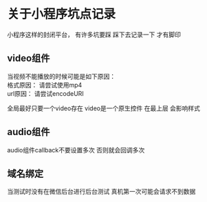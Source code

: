 # 关于小程序坑点记录
小程序这样的封闭平台， 有许多坑要踩 踩下去记录一下 才有脚印

## video组件     
当视频不能播放的时候可能是如下原因：        
格式原因： 请尝试使用mp4      
url原因： 请尝试encodeURI

全局最好只要一个video存在
video是一个原生控件  在最上层  会影响样式   

##  audio组件      
audio组件callback不要设置多次 否则就会回调多次      

## 域名绑定   
当测试时没有在微信后台进行后台测试 真机第一次可能会请求不到数据    